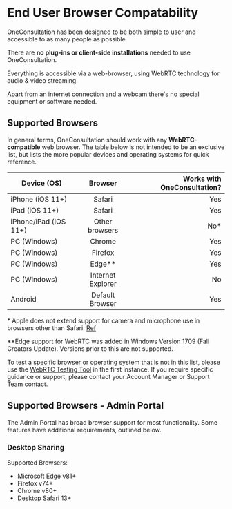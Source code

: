 # End User Browser Compatability

OneConsultation has been designed to be both simple to user and accessible to as many people as possible.

There are **no plug-ins or client-side installations** needed to use OneConsultation.

Everything is accessible via a web-browser, using WebRTC technology for audio & video streaming.

Apart from an internet connection and a webcam there's no special equipment or software needed.

## Supported Browsers

In general terms, OneConsultation should work with any **WebRTC-compatible** web browser. The table below is not intended to be an exclusive list, but lists the more popular devices and operating systems for quick reference.

| Device (OS)        | Browser           | Works with OneConsultation?  |
| ------------- |:-------------:| -----:|
| iPhone (iOS 11+)      | Safari | Yes |
| iPad (iOS 11+)      | Safari      |   Yes |
| iPhone/iPad (iOS 11+)  | Other browsers   |  No\* |      
| PC (Windows) | Chrome      |    Yes |
| PC (Windows) | Firefox      |    Yes |
| PC (Windows) | Edge\*\*      |    Yes |
| PC (Windows) | Internet Explorer      |    No |
| Android | Default Browser      |    Yes |

\* Apple does not extend support for camera and microphone use in browsers other than Safari. [Ref](http://www.openradar.me/33571214)

\*\*Edge support for WebRTC was added in Windows Version 1709 (Fall Creators Update). Versions prior to this are not supported.

To test a specific browser or operating system that is not in this list, please use the [WebRTC Testing Tool](https://test.webrtc.org/) in the first instance. If you require specific guidance or support, please contact your Account Manager or Support Team contact.

## Supported Browsers - Admin Portal

The Admin Portal has broad browser support for most functionality. Some features have additional requirements, outlined below.

### Desktop Sharing

Supported Browsers: 

* Microsoft Edge v81+
* Firefox v74+
* Chrome v80+
* Desktop Safari 13+
